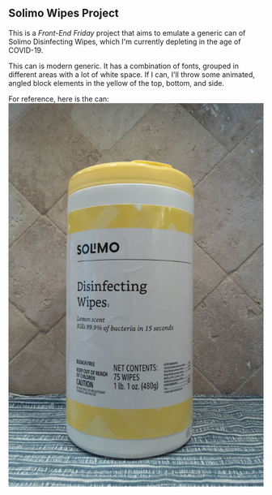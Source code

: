 Solimo Wipes Project
-----

This is a *Front-End Friday* project that aims to emulate a generic can of Solimo Disinfecting Wipes, which I'm currently depleting in the age of COVID-19.

This can is modern generic. It has a combination of fonts, grouped in different areas with a lot of white space. If I can, I'll throw some animated, angled block elements in the yellow of the top, bottom, and side.

For reference, here is the can:
![Solimo Can](./images/solimo_can.jpg)